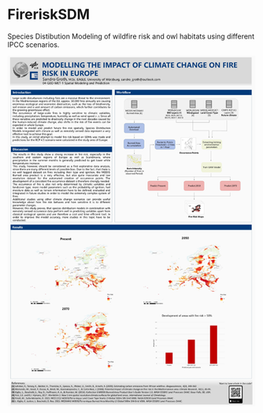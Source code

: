 # FireriskSDM
Species Distibution Modeling of wildfire risk and owl habitats using different IPCC scenarios.

![alt text](https://raw.githubusercontent.com/SandroGroth/FireriskSDM/master/poster.jpg)